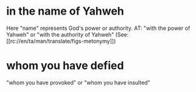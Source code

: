 # in the name of Yahweh

Here "name" represents God's power or authority. AT: "with the power of Yahweh" or "with the authority of Yahweh" (See: [[rc://en/ta/man/translate/figs-metonymy]])

# whom you have defied

"whom you have provoked" or "whom you have insulted"

